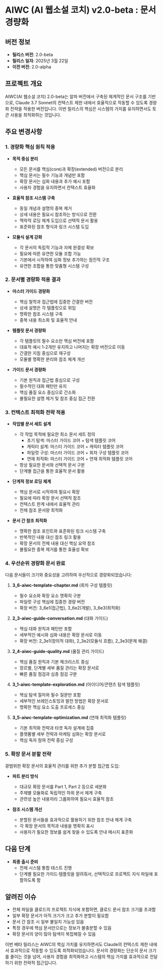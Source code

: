 # AIWC (AI 웹소설 코치) v2.0-beta : 문서 경량화

## 버전 정보
- **릴리스 버전**: 2.0-beta
- **릴리스 일자**: 2025년 3월 22일
- **이전 버전**: 2.0-alpha

## 프로젝트 개요
AIWC(AI 웹소설 코치) 2.0-beta는 알파 버전에서 구축된 체계적인 문서 구조를 기반으로, Claude 3.7 Sonnet의 컨텍스트 제한 내에서 효율적으로 작동할 수 있도록 경량화 전략을 적용한 버전입니다. 이번 릴리스의 핵심은 시스템의 가치를 유지하면서도 토큰 사용을 최적화하는 것입니다.

## 주요 변경사항

### 1. 경량화 핵심 원칙 적용
- **목적 중심 분리**
  - 모든 문서를 핵심(core)과 확장(extended) 버전으로 분리
  - 핵심 문서는 필수 기능과 개념만 포함
  - 확장 문서는 심화 내용과 추가 예시 포함
  - 사용자 경험을 유지하면서 컨텍스트 효율화

- **효율적 참조 시스템 구축**
  - 동일 개념과 설명의 중복 제거
  - 상세 내용은 필요시 참조하는 방식으로 전환
  - 맥락적 로딩 체계 도입으로 선택적 문서 활용
  - 표준화된 참조 형식과 링크 시스템 도입

- **모듈식 설계 강화**
  - 각 문서의 독립적 기능과 자체 완결성 확보
  - 필요에 따른 유연한 모듈 조합 가능
  - 기본에서 시작하여 심화 정보 추가하는 점진적 구조
  - 유연한 조합을 통한 맞춤형 시스템 구성

### 2. 문서별 경량화 적용 결과
- **마스터 가이드 경량화**
  - 핵심 철학과 접근법에 집중한 간결한 버전
  - 상세 설명은 각 템플릿으로 위임
  - 명확한 참조 시스템 구축
  - 중복 내용 최소화 및 효율적 안내

- **템플릿 문서 경량화**
  - 각 템플릿의 필수 요소만 핵심 버전에 포함
  - 대표적 예시 1-2개만 유지하고 나머지는 확장 버전으로 이동
  - 간결한 지침 중심으로 재구성
  - 모듈별 명확한 분리와 참조 체계 개선

- **가이드 문서 경량화**
  - 기본 원칙과 접근법 중심으로 구성
  - 필수적인 대화 패턴만 유지
  - 핵심 품질 요소 중심으로 간소화
  - 불필요한 설명 제거 및 참조 중심 접근 전환

### 3. 컨텍스트 최적화 전략 적용
- **작업별 문서 세트 설계**
  - 각 작업 목적에 필요한 최소 문서 세트 정의
    * 초기 탐색: 마스터 가이드 코어 + 탐색 템플릿 코어
    * 캐릭터 설계: 마스터 가이드 코어 + 캐릭터 템플릿 코어
    * 파일럿 구성: 마스터 가이드 코어 + 회차 구성 템플릿 코어
    * 연재 최적화: 마스터 가이드 코어 + 연재 최적화 템플릿 코어
  - 항상 필요한 문서와 선택적 문서 구분
  - 단계별 접근을 통한 효율적 문서 활용

- **단계적 정보 로딩 체계**
  - 핵심 문서로 시작하여 필요시 확장
  - 필요에 따라 확장 문서 선택적 참조
  - 컨텍스트 한계 내에서 효율적 관리
  - 전체 참조 문서량 최적화

- **문서 간 참조 최적화**
  - 명확한 참조 포인트와 표준화된 링크 시스템 구축
  - 반복적인 내용 대신 참조 링크 활용
  - 확장 문서의 전체 내용 대신 핵심 요약 참조
  - 불필요한 중복 제거를 통한 효율성 확보

### 4. 우선순위 경량화 문서 완료
다음 문서들이 크기와 중요성을 고려하여 우선적으로 경량화되었습니다:

1. **3_6-aiwc-template-chapter.md** (회차 구성 템플릿)
   - 필수 요소와 확장 요소 명확히 구분
   - 파일럿 구성 핵심에 집중한 경량 버전
   - 확장 버전: 3_6e1(접근법), 3_6e2(개발), 3_6e3(최적화)

2. **2_3-aiwc-guide-conversation.md** (대화 가이드)
   - 핵심 대화 원칙과 패턴만 포함
   - 세부적인 예시와 심화 내용은 확장 문서로 이동
   - 확장 버전: 2_3e1(창의적 대화), 2_3e2(모듈식 흐름), 2_3e3(문제 해결)

3. **2_4-aiwc-guide-quality.md** (품질 관리 가이드)
   - 핵심 품질 원칙과 기본 체크리스트 중심
   - 장르별, 단계별 세부 품질 관리는 확장 문서로
   - 빠른 품질 점검과 심층 점검 구분

4. **3_1-aiwc-template-exploration.md** (아이디어/콘텐츠 탐색 템플릿)
   - 핵심 탐색 절차와 필수 질문만 포함
   - 세부적인 브레인스토밍과 발전 방법은 확장 문서로
   - 명확한 핵심 요소 도출 프로세스 중심

5. **3_5-aiwc-template-optimization.md** (연재 최적화 템플릿)
   - 기본 최적화 전략과 타겟 독자 설계에 집중
   - 플랫폼별 세부 전략과 마케팅 심화는 확장 문서로
   - 핵심 독자 참여 전략 중심 구성

### 5. 확장 문서 분할 전략
광범위한 확장 문서의 효율적 관리를 위한 추가 분할 접근법 도입:

- **파트 분리 방식**
  - 대규모 확장 문서를 Part 1, Part 2 등으로 세분화
  - 주제별 모듈화로 독립적인 하위 문서 체계 구축
  - 관련성 높은 내용끼리 그룹화하여 필요시 효율적 참조

- **참조 시스템 개선**
  - 분할된 문서들을 효과적으로 활용하기 위한 참조 안내 체계 구축
  - 각 확장 문서의 목적과 내용을 명확히 표시
  - 사용자가 필요한 정보를 쉽게 찾을 수 있도록 안내 메시지 표준화

## 다음 단계
- **최종 출시 준비**
  - 전체 시스템 통합 테스트 진행
  - 단계별 필요한 가이드·템플릿을 알려줘서, 선택적으로 프로젝트 지식 파일에 포함하도록 함

## 알려진 이슈
- 전체 파일을 클로드의 프로젝트 지식에 포함하면, 클로드 문서 참조 크기를 초과함
- 일부 확장 문서가 아직 크기가 크고 추가 분할이 필요함
- 문서 간 참조 시 일부 불일치 가능성 있음
- 특정 경우에 핵심 문서만으로는 정보가 불충분할 수 있음
- 확장 문서의 양이 많아 탐색이 복잡해질 수 있음

이번 베타 릴리스는 AIWC의 핵심 가치를 유지하면서도 Claude의 컨텍스트 제한 내에서 효과적으로 작동할 수 있도록 최적화되었습니다. 문서의 경량화는 단순히 문서 크기를 줄이는 것을 넘어, 사용자 경험을 최적화하고 시스템의 핵심 가치를 효과적으로 전달하기 위한 전략적 접근입니다.